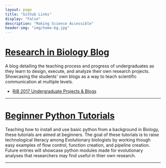 ```yaml
---
layout: page
title: "Github Links"
display: "False"
description: "Making Science Accessible"
header-img: "img/home-bg.jpg"
---
```


# <a href = "https://shoalsrib.wordpress.com/">Research in Biology Blog</a>    
A blog detailing the teaching process and progress of undergraduates as they learn to design, execute, and analyze their own research projects.  Showcasing the students' own blogs as a way to teach scientific communication at multiple levels.

 - <a href = "https://shoalsrib.wordpress.com/rib-2017-projects/">RiB 2017 Undergraduate Projects & Blogs</a>  

***  

# <a href = "http://terminalnode.org/projects/project1/"> Beginner Python Tutorials </a>
 Teaching how to install and use basic python from a background in Biology, these tutorials are aimed at beginners.  The goal of these tutorials is to raise technological literacy among Evolutionary biologists by working though easy examples of flow control, function creation, and pipeline creation.  Future entries will showcase python modules made for evolutionary analyses that researchers may find useful in thier own research.  

***